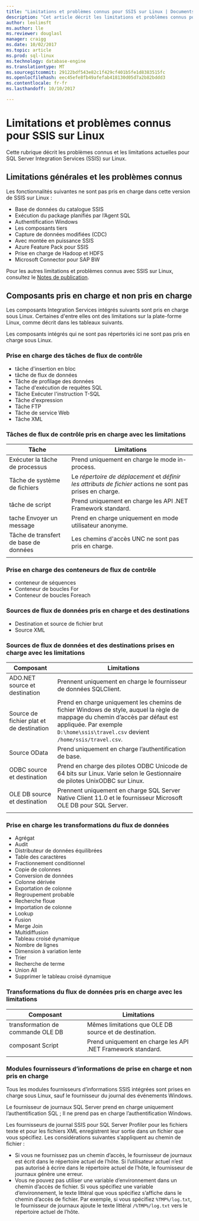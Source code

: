 ```yaml
---
title: "Limitations et problèmes connus pour SSIS sur Linux | Documents Microsoft"
description: "Cet article décrit les limitations et problèmes connus pour SQL Server Integration Services (SSIS) sur les ordinateurs Linux"
author: leolimsft
ms.author: lle
ms.reviewer: douglasl
manager: craigg
ms.date: 10/02/2017
ms.topic: article
ms.prod: sql-linux
ms.technology: database-engine
ms.translationtype: MT
ms.sourcegitcommit: 29122bdf543e82c1f429cf401b5fe1d8383515fc
ms.openlocfilehash: eec45efe8fb49afefab418130d05d7a2b82bddd3
ms.contentlocale: fr-fr
ms.lasthandoff: 10/10/2017

---
```

# <a name="limitations-and-known-issues-for-ssis-on-linux"></a>Limitations et problèmes connus pour SSIS sur Linux

Cette rubrique décrit les problèmes connus et les limitations actuelles pour SQL Server Integration Services (SSIS) sur Linux.

## <a name="general-limitations-and-known-issues"></a>Limitations générales et les problèmes connus

Les fonctionnalités suivantes ne sont pas pris en charge dans cette version de SSIS sur Linux :
  - Base de données du catalogue SSIS
  - Exécution du package planifiés par l’Agent SQL
  - Authentification Windows
  - Les composants tiers
  - Capture de données modifiées (CDC)
  - Avec montée en puissance SSIS
  - Azure Feature Pack pour SSIS
  - Prise en charge de Hadoop et HDFS
  - Microsoft Connector pour SAP BW

Pour les autres limitations et problèmes connus avec SSIS sur Linux, consultez le [Notes de publication](sql-server-linux-release-notes.md#ssis).

## <a name="components"></a>Composants pris en charge et non pris en charge

Les composants Integration Services intégrés suivants sont pris en charge sous Linux. Certaines d'entre elles ont des limitations sur la plate-forme Linux, comme décrit dans les tableaux suivants.

Les composants intégrés qui ne sont pas répertoriés ici ne sont pas pris en charge sous Linux.

### <a name="supported-control-flow-tasks"></a>Prise en charge des tâches de flux de contrôle
- tâche d'insertion en bloc
- tâche de flux de données
- Tâche de profilage des données
- Tache d'exécution de requêtes SQL
- Tâche Exécuter l'instruction T-SQL
- Tâche d'expression
- Tâche FTP
- Tâche de service Web
- Tâche XML

### <a name="control-flow-tasks-supported-with-limitations"></a>Tâches de flux de contrôle pris en charge avec les limitations

| Tâche | Limitations |
|------------|---|
| Exécuter la tâche de processus | Prend uniquement en charge le mode in-process. |
| Tâche de système de fichiers | Le *répertoire de déplacement* et *définir les attributs de fichier* actions ne sont pas prises en charge. |
| tâche de script | Prend uniquement en charge les API .NET Framework standard. |
| tache Envoyer un message | Prend en charge uniquement en mode utilisateur anonyme. |
| Tâche de transfert de base de données | Les chemins d'accès UNC ne sont pas pris en charge. |
| | |

### <a name="supported-control-flow-containers"></a>Prise en charge des conteneurs de flux de contrôle
- conteneur de séquences
- Conteneur de boucles For
- Conteneur de boucles Foreach

### <a name="supported-data-flow-sources-and-destinations"></a>Sources de flux de données pris en charge et des destinations
- Destination et source de fichier brut
- Source XML

### <a name="data-flow-sources-and-destinations-supported-with-limitations"></a>Sources de flux de données et des destinations prises en charge avec les limitations

| Composant | Limitations |
|------------|---|
| ADO.NET source et destination | Prennent uniquement en charge le fournisseur de données SQLClient. |
| Source de fichier plat et de destination | Prend en charge uniquement les chemins de fichier Windows de style, auquel la règle de mappage du chemin d’accès par défaut est appliquée. Par exemple `D:\home\ssis\travel.csv` devient `/home/ssis/travel.csv`. |
| Source OData | Prend uniquement en charge l’authentification de base. |
| ODBC source et destination | Prend en charge des pilotes ODBC Unicode de 64 bits sur Linux. Varie selon le Gestionnaire de pilotes UnixODBC sur Linux. |
| OLE DB source et destination | Prennent uniquement en charge SQL Server Native Client 11.0 et le fournisseur Microsoft OLE DB pour SQL Server. |
| | |

### <a name="supported-data-flow-transformations"></a>Prise en charge les transformations du flux de données
- Agrégat
- Audit
- Distributeur de données équilibrées
- Table des caractères
- Fractionnement conditionnel
- Copie de colonnes
- Conversion de données
- Colonne dérivée
- Exportation de colonne
- Regroupement probable
- Recherche floue
- Importation de colonne
- Lookup
- Fusion
- Merge Join
- Multidiffusion
- Tableau croisé dynamique
- Nombre de lignes
- Dimension à variation lente
- Trier
- Recherche de terme
- Union All
- Supprimer le tableau croisé dynamique

### <a name="data-flow-transformations-supported-with-limitations"></a>Transformations du flux de données pris en charge avec les limitations

| Composant | Limitations |
|------------|---|
| transformation de commande OLE DB | Mêmes limitations que OLE DB source et de destination. |
| composant Script | Prend uniquement en charge les API .NET Framework standard. |
| | |

### <a name="supported-and-unsupported-log-providers"></a>Modules fournisseurs d’informations de prise en charge et non pris en charge
Tous les modules fournisseurs d’informations SSIS intégrées sont prises en charge sous Linux, sauf le fournisseur du journal des événements Windows.

Le fournisseur de journaux SQL Server prend en charge uniquement l’authentification SQL ; Il ne prend pas en charge l’authentification Windows.

Les fournisseurs de journal SSIS pour SQL Server Profiler pour les fichiers texte et pour les fichiers XML enregistrent leur sortie dans un fichier que vous spécifiez. Les considérations suivantes s’appliquent au chemin de fichier :
-   Si vous ne fournissez pas un chemin d’accès, le fournisseur de journaux est écrit dans le répertoire actuel de l’hôte. Si l’utilisateur actuel n’est pas autorisé à écrire dans le répertoire actuel de l’hôte, le fournisseur de journaux génère une erreur.
-   Vous ne pouvez pas utiliser une variable d’environnement dans un chemin d’accès de fichier. Si vous spécifiez une variable d’environnement, le texte littéral que vous spécifiez s’affiche dans le chemin d’accès de fichier. Par exemple, si vous spécifiez `%TMP%/log.txt`, le fournisseur de journaux ajoute le texte littéral `/%TMP%/log.txt` vers le répertoire actuel de l’hôte.


